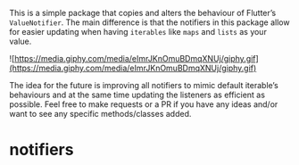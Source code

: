 This is a simple package that copies and alters the behaviour of Flutter’s `ValueNotifier`. The main difference is that the notifiers in this package allow for easier updating when having `iterables` like `maps` and `lists` as your value.

![https://media.giphy.com/media/eImrJKnOmuBDmqXNUj/giphy.gif](https://media.giphy.com/media/eImrJKnOmuBDmqXNUj/giphy.gif)

The idea for the future is improving all notifiers to mimic default iterable’s behaviours and at the same time updating the listeners as efficient as possible. Feel free to make requests or a PR if you have any ideas and/or want to see any specific methods/classes added.
# notifiers
